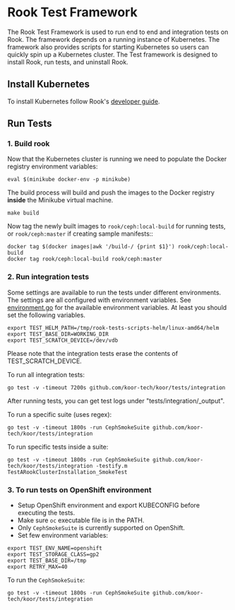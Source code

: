 # Rook Test Framework

The Rook Test Framework is used to run end to end and integration tests on Rook. The framework depends on a running instance of Kubernetes.
The framework also provides scripts for starting Kubernetes so users can
quickly spin up a Kubernetes cluster. The Test framework is designed to install Rook, run tests, and uninstall Rook.

## Install Kubernetes

To install Kubernetes follow Rook's [developer guide](https://docs.koor.tech/docs/latest/development-environment.html).

## Run Tests

### 1. Build rook

Now that the Kubernetes cluster is running we need to populate the Docker registry environment variables:

```console
eval $(minikube docker-env -p minikube)
```

The build process will build and push the images to the Docker registry **inside** the Minikube
virtual machine.

```console
make build
```

Now tag the newly built images to `rook/ceph:local-build` for running tests, or `rook/ceph:master` if creating sample manifests::

```console
docker tag $(docker images|awk '/build-/ {print $1}') rook/ceph:local-build
docker tag rook/ceph:local-build rook/ceph:master
```

### 2. Run integration tests

Some settings are available to run the tests under different environments. The settings are all configured with environment variables.
See [environment.go](/tests/framework/installer/environment.go) for the available environment variables.
At least you should set the following variables.

```console
export TEST_HELM_PATH=/tmp/rook-tests-scripts-helm/linux-amd64/helm
export TEST_BASE_DIR=WORKING_DIR
export TEST_SCRATCH_DEVICE=/dev/vdb
```

Please note that the integration tests erase the contents of TEST_SCRATCH_DEVICE.

To run all integration tests:

```console
go test -v -timeout 7200s github.com/koor-tech/koor/tests/integration
```

After running tests, you can get test logs under "tests/integration/_output".

To run a specific suite (uses regex):

```console
go test -v -timeout 1800s -run CephSmokeSuite github.com/koor-tech/koor/tests/integration
```

To run specific tests inside a suite:

```console
go test -v -timeout 1800s -run CephSmokeSuite github.com/koor-tech/koor/tests/integration -testify.m TestARookClusterInstallation_SmokeTest
```

### 3. To run tests on OpenShift environment

- Setup OpenShift environment and export KUBECONFIG before executing the tests.
- Make sure `oc` executable file is in the PATH.
- Only `CephSmokeSuite` is currently supported on OpenShift.
- Set few environment variables:

```console
export TEST_ENV_NAME=openshift
export TEST_STORAGE_CLASS=gp2
export TEST_BASE_DIR=/tmp
export RETRY_MAX=40
```

To run the `CephSmokeSuite`:

```console
go test -v -timeout 1800s -run CephSmokeSuite github.com/koor-tech/koor/tests/integration
```

